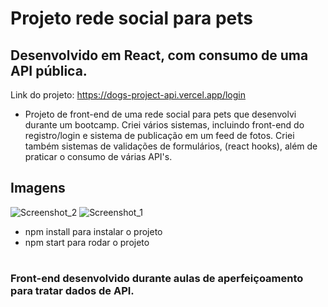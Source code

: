 # Projeto rede social para pets

## Desenvolvido em React, com consumo de uma API pública.

Link do projeto: https://dogs-project-api.vercel.app/login

* Projeto de front-end de uma rede social para pets que desenvolvi durante um bootcamp. Criei vários sistemas,
incluindo front-end do registro/login e sistema de publicação em um feed de fotos. Criei também sistemas de validações de
formulários, (react hooks), além de praticar o consumo de várias API's.

## Imagens

![Screenshot_2](https://user-images.githubusercontent.com/98703816/233741695-cb0a8737-0092-4ab7-9148-bac1d09a98f5.png)
![Screenshot_1](https://user-images.githubusercontent.com/98703816/233741701-c8af7968-c67b-4f62-9e8f-0310ed299fd5.png)

* npm install para instalar o projeto
* npm start para rodar o projeto
#
### Front-end desenvolvido durante aulas de aperfeiçoamento para tratar dados de API.


